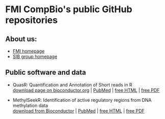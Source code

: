 # FMI CompBio's public GitHub repositories

## About us:

- [FMI homepage](http://www.fmi.ch/research/platforms/platform.html?plt=115)  
- [SIB group homepage](https://www.sib.swiss/stadler-michael/michael-stadler-sub)  

## Public software and data  
- QuasR: Quantification and Annotation of Short reads in R  
  [download page on bioconductor.org](https://bioconductor.org/packages/QuasR/) |
  [PubMed](https://www.ncbi.nlm.nih.gov/pubmed/25417205) |
  [free HTML](https://www.ncbi.nlm.nih.gov/pmc/articles/PMC4382904/) |
  [free PDF](https://www.ncbi.nlm.nih.gov/pmc/articles/PMC4382904/pdf/btu781.pdf)  

- MethylSeekR: Identification of active regulatory regions from DNA methylation data  
  [download from Bioconductor](https://bioconductor.org/packages/MethylSeekR/) |
  [PubMed](https://www.ncbi.nlm.nih.gov/pubmed/23828043) |
  [free HTML](https://www.ncbi.nlm.nih.gov/pmc/articles/PMC3763559/) |
  [free PDF](https://www.ncbi.nlm.nih.gov/pmc/articles/PMC3763559/pdf/gkt599.pdf)  
